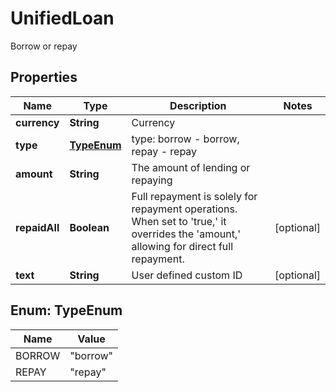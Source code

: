 
# UnifiedLoan

Borrow or repay

## Properties

Name | Type | Description | Notes
------------ | ------------- | ------------- | -------------
**currency** | **String** | Currency | 
**type** | [**TypeEnum**](#TypeEnum) | type: borrow - borrow, repay - repay | 
**amount** | **String** | The amount of lending or repaying | 
**repaidAll** | **Boolean** | Full repayment is solely for repayment operations. When set to &#39;true,&#39; it overrides the &#39;amount,&#39; allowing for direct full repayment. |  [optional]
**text** | **String** | User defined custom ID |  [optional]

## Enum: TypeEnum

Name | Value
---- | -----
BORROW | &quot;borrow&quot;
REPAY | &quot;repay&quot;

